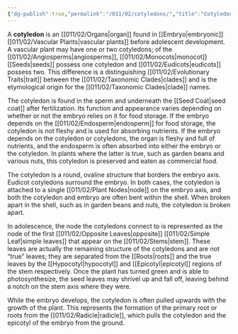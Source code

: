 ```yaml
---
{"dg-publish":true,"permalink":"/011/02/cotyledons/","title":"Cotyledons","tags":["BIOL412"],"noteIcon":"1","created":"2024-10-19T20:27:19.036-07:00","updated":"2024-10-03T22:32:21.588-07:00"}
---
```


A **cotyledon** is an [[011/02/Organs\|organ]] found in [[Embryo\|embryonic]] [[011/02/Vascular Plants\|vascular plants]] before adolescent development. A vascular plant may have one or two cotyledons; of the [[011/02/Angiosperms\|angiosperms]], [[011/02/Monocots\|monocot]] [[Seeds\|seeds]] possess one cotyledon and [[011/02/Eudicots\|eudicots]] possess two. This difference is a distinguishing [[011/02/Evolutionary Traits\|trait]] between the [[011/02/Taxonomic Clades\|clades]] and is the etymological origin for the [[011/02/Taxonomic Clades\|clade]] names.

The cotyledon is found in the sperm and underneath the [[Seed Coat\|seed coat]] after fertilization. Its function and appearance varies depending on whether or not the embryo relies on it for food storage. If the embryo depends on the [[011/02/Endosperm\|endosperm]] for food storage, the cotyledon is not fleshy and is used for absorbing nutrients. If the embryo depends on the cotyledon or cotyledons, the organ is fleshy and full of nutrients, and the endosperm is often absorbed into either the embryo or the cotyledon. In plants where the latter is true, such as garden beans and various nuts, this cotyledon is preserved and eaten as commercial food.

The cotyledon is a round, ovaline structure that borders the embryo axis. Eudicot cotyledons surround the embryo. In both cases, the cotyledon is attached to a single [[011/02/Plant Nodes\|node]] on the embryo axis, and both the cotyledon and embryo are often bent within the shell. When broken apart in the shell, such as in garden beans and nuts, the cotyledon is broken apart.

In adolescence, the node the cotyledons connect to is represented as the node of the first [[011/02/Opposite Leaves\|opposite]] [[011/02/Simple Leaf\|simple leaves]] that appear on the [[011/02/Stems\|stem]]. These leaves are actually the remaining structure of the cotyledons and are not “true” leaves; they are separated from the [[Roots\|roots]] and the true leaves by the [[Hypocotyl\|hypocotyl]] and [[Epicotyl\|epicotyl]] regions of the stem respectively. Once the plant has turned green and is able to photosynthesize, the seed leaves may shrivel up and fall off, leaving behind a notch on the stem axis where they were.

While the embryo develops, the cotyledon is often pulled upwards with the growth of the plant. This represents the formation of the primary root or roots from the [[011/02/Radicle\|radicle]], which pulls the cotyledon and the epicotyl of the embryo from the ground.